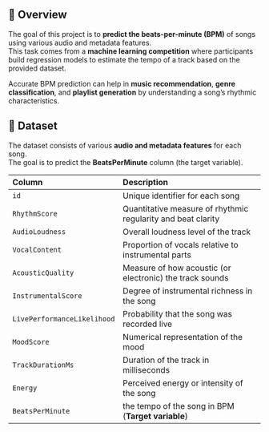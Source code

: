 ## 🧠 Overview

The goal of this project is to **predict the beats-per-minute (BPM)** of songs using various audio and metadata features.  
This task comes from a **machine learning competition** where participants build regression models to estimate the tempo of a track based on the provided dataset.

Accurate BPM prediction can help in **music recommendation**, **genre classification**, and **playlist generation** by understanding a song’s rhythmic characteristics.

## 🧩 Dataset

The dataset consists of various **audio and metadata features** for each song.  
The goal is to predict the **BeatsPerMinute** column (the target variable).

| Column | Description |
|:--|:--|
| `id` | Unique identifier for each song |
| `RhythmScore` | Quantitative measure of rhythmic regularity and beat clarity |
| `AudioLoudness` | Overall loudness level of the track |
| `VocalContent` | Proportion of vocals relative to instrumental parts |
| `AcousticQuality` | Measure of how acoustic (or electronic) the track sounds |
| `InstrumentalScore` | Degree of instrumental richness in the song |
| `LivePerformanceLikelihood` | Probability that the song was recorded live |
| `MoodScore` | Numerical representation of the mood |
| `TrackDurationMs` | Duration of the track in milliseconds |
| `Energy` | Perceived energy or intensity of the song |
| `BeatsPerMinute` | the tempo of the song in BPM (**Target variable**) |

